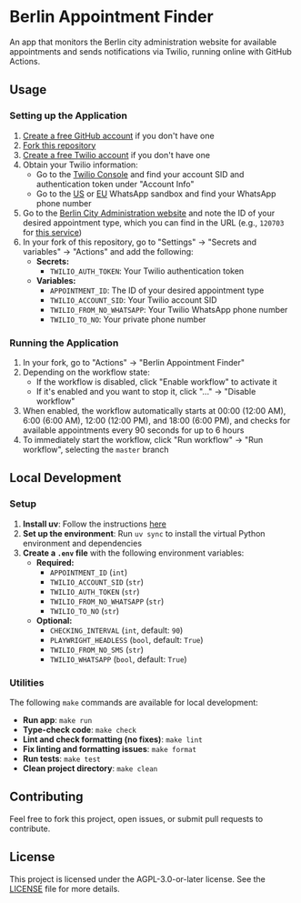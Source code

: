 # Berlin Appointment Finder

An app that monitors the Berlin city administration website for available appointments and sends notifications via Twilio, running online with GitHub Actions.

## Usage

### Setting up the Application

1. [Create a free GitHub account](https://github.com/signup) if you don't have one
2. [Fork this repository](https://docs.github.com/en/pull-requests/collaborating-with-pull-requests/working-with-forks/fork-a-repo#forking-a-repository)
3. [Create a free Twilio account](https://www.twilio.com/try-twilio) if you don't have one
4. Obtain your Twilio information:
    - Go to the [Twilio Console](https://console.twilio.com/) and find your account SID and authentication token under "Account Info"
    - Go to the [US](https://console.twilio.com/us1/develop/sms/try-it-out/whatsapp-learn) or [EU](https://console.twilio.com/eu/develop/sms/try-it-out/whatsapp-learn) WhatsApp sandbox and find your WhatsApp phone number
5. Go to the [Berlin City Administration website](https://service.berlin.de/dienstleistungen/) and note the ID of your desired appointment type, which you can find in the URL (e.g., `120703` for [this service](https://service.berlin.de/dienstleistung/120703/))
6. In your fork of this repository, go to "Settings" → "Secrets and variables" → "Actions" and add the following:
    - **Secrets:**
        - `TWILIO_AUTH_TOKEN`: Your Twilio authentication token
    - **Variables:**
        - `APPOINTMENT_ID`: The ID of your desired appointment type
        - `TWILIO_ACCOUNT_SID`: Your Twilio account SID
        - `TWILIO_FROM_NO_WHATSAPP`: Your Twilio WhatsApp phone number
        - `TWILIO_TO_NO`: Your private phone number

### Running the Application

1. In your fork, go to "Actions" → "Berlin Appointment Finder"
2. Depending on the workflow state:
    - If the workflow is disabled, click "Enable workflow" to activate it
    - If it's enabled and you want to stop it, click "..." → "Disable workflow"
3. When enabled, the workflow automatically starts at 00:00 (12:00 AM), 6:00 (6:00 AM), 12:00 (12:00 PM), and 18:00 (6:00 PM), and checks for available appointments every 90 seconds for up to 6 hours
4. To immediately start the workflow, click "Run workflow" → "Run workflow", selecting the `master` branch

## Local Development

### Setup

1. **Install uv**: Follow the instructions [here](https://docs.astral.sh/uv/getting-started/installation/)
2. **Set up the environment**: Run `uv sync` to install the virtual Python environment and dependencies
3. **Create a `.env` file** with the following environment variables:
    - **Required:**
        - `APPOINTMENT_ID` (`int`)
        - `TWILIO_ACCOUNT_SID` (`str`)
        - `TWILIO_AUTH_TOKEN` (`str`)
        - `TWILIO_FROM_NO_WHATSAPP` (`str`)
        - `TWILIO_TO_NO` (`str`)
    - **Optional:**
        - `CHECKING_INTERVAL` (`int`, default: `90`)
        - `PLAYWRIGHT_HEADLESS` (`bool`, default: `True`)
        - `TWILIO_FROM_NO_SMS` (`str`)
        - `TWILIO_WHATSAPP` (`bool`, default: `True`)

### Utilities

The following `make` commands are available for local development:

- **Run app**: `make run`
- **Type-check code**: `make check`
- **Lint and check formatting (no fixes)**: `make lint`
- **Fix linting and formatting issues**: `make format`
- **Run tests**: `make test`
- **Clean project directory**: `make clean`

## Contributing

Feel free to fork this project, open issues, or submit pull requests to contribute.

## License

This project is licensed under the AGPL-3.0-or-later license. See the [LICENSE](./LICENSE) file for more details.
